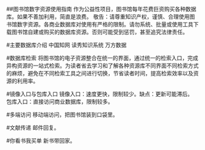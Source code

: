 ##图书馆数字资源使用指南
作为公益性项目，图书馆每年花费巨资购买各种数据库。如果不善加利用，简直是浪费。
敬告：请尊重知识产权，谨慎、合理使用图书馆数字资源。各商业数据库对使用有严格的限制。请勿系统、批量或使用工具下载图书馆自建或购买的数据库资源。否则可能受到惩罚，甚至追究法律责任。

#主要数据库介绍
中国知网
读秀知识系统
万方数据

#数据库检索
将图书馆的电子资源整合在统一的界面，通过统一的检索入口，完成异构资源的一站式检索。为读者省去学习和了解各种资源库不同界面不同检索方式的麻烦，避免在不同检索工具之间进行切换，节省读者时间，提高检索效率以及资源的利用率。 

#镜像入口与包库入口
镜像入口：速度更快，限制较少。缺点：更新可能滞后。
包库入口：直接访问商业数据库，限制较多。

#多端访问
移动端访问，把图书馆装到口袋里。

#文献传递
邮件回复。

#你看书我买单
新书带回家。
